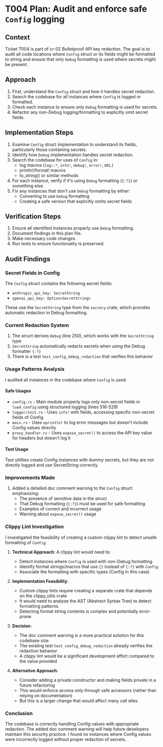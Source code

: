 # T004 Plan: Audit and enforce safe `Config` logging

## Context
Ticket T004 is part of cr-02 Bulletproof API key redaction. The goal is to audit all code locations where `Config` struct or its fields might be formatted to string and ensure that only `Debug` formatting is used where secrets might be present.

## Approach
1. First, understand the `Config` struct and how it handles secret redaction.
2. Search the codebase for all instances where `Config` is logged or formatted.
3. Check each instance to ensure only `Debug` formatting is used for secrets.
4. Refactor any non-Debug logging/formatting to explicitly omit secret fields.

## Implementation Steps
1. Examine `Config` struct implementation to understand its fields, particularly those containing secrets.
2. Identify how `Debug` implementation handles secret redaction.
3. Search the codebase for uses of `Config` in:
   - log macros (`log::*`, `info!`, `debug!`, `error!`, etc.)
   - println!/format! macros
   - to_string() or similar methods
4. For each instance, verify if it's using `Debug` formatting (`{:?}`) or something else.
5. Fix any instances that don't use `Debug` formatting by either:
   - Converting to use `Debug` formatting
   - Creating a safe version that explicitly omits secret fields

## Verification Steps
1. Ensure all identified instances properly use `Debug` formatting.
2. Document findings in this plan file.
3. Make necessary code changes.
4. Run tests to ensure functionality is preserved.

## Audit Findings

### Secret Fields in Config
The `Config` struct contains the following secret fields:
- `anthropic_api_key: SecretString` 
- `openai_api_key: Option<SecretString>`

These use the `SecretString` type from the `secrecy` crate, which provides automatic redaction in Debug formatting.

### Current Redaction System
1. The struct derives `Debug` (line 250), which works with the `SecretString` type
2. `SecretString` automatically redacts secrets when using the Debug formatter `{:?}`
3. There is a test `test_config_debug_redaction` that verifies this behavior

### Usage Patterns Analysis
I audited all instances in the codebase where `Config` is used:

#### Safe Usages
- `config.rs` - Main module properly logs only non-secret fields in `load_config` using structured logging (lines 516-529)
- `logger/init.rs` - Uses `info!` with fields, accessing specific non-secret fields of Config
- `main.rs` - Uses `eprintln!` to log error messages but doesn't include Config values directly
- `proxy_handler.rs` - Uses `expose_secret()` to access the API key value for headers but doesn't log it

#### Test Usage
Test utilities create Config instances with dummy secrets, but they are not directly logged and use SecretString correctly.

### Improvements Made
1. Added a detailed doc comment warning to the `Config` struct emphasizing:
   - The presence of sensitive data in the struct
   - That Debug formatting (`{:?}`) must be used for safe formatting
   - Examples of correct and incorrect usage
   - Warning about `expose_secret()` usage

### Clippy Lint Investigation
I investigated the feasibility of creating a custom clippy lint to detect unsafe formatting of `Config`:

1. **Technical Approach**: A clippy lint would need to:
   - Detect instances where `Config` is used with non-Debug formatting
   - Identify format strings/macros that use `{}` instead of `{:?}` with `Config`
   - Associate the formatting with specific types (Config in this case)

2. **Implementation Feasibility**:
   - Custom clippy lints require creating a separate crate that depends on the clippy_utils crate
   - It would need to analyze the AST (Abstract Syntax Tree) to detect formatting patterns
   - Detecting format string contents is complex and potentially error-prone

3. **Decision**:
   - The doc comment warning is a more practical solution for this codebase size
   - The existing test `test_config_debug_redaction` already verifies the redaction behavior
   - A clippy lint would be a significant development effort compared to the value provided

4. **Alternative Approach**:
   - Consider adding a private constructor and making fields private in a future refactoring
   - This would enforce access only through safe accessors (rather than relying on documentation)
   - But this is a larger change that would affect many call sites

### Conclusion
The codebase is correctly handling Config values with appropriate redaction. The added doc comment warning will help future developers maintain this security practice. I found no instances where Config values were incorrectly logged without proper redaction of secrets.